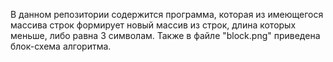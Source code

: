В данном репозитории содержится программа, которая из имеющегося массива строк формирует новый массив из строк, длина которых меньше, либо равна 3 символам.
Также в файле "block.png" приведена блок-схема алгоритма.